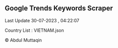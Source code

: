 

## Google Trends Keywords Scraper 
 
Last Update 30-07-2023 , 04:22:07

Country List :
VIETNAM.json



© Abdul Muttaqin 
